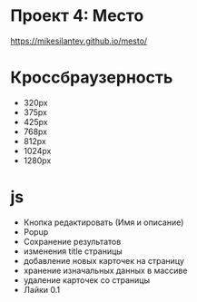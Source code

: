 # Проект 4: Место
https://mikesilantev.github.io/mesto/

# Кроссбраузерность
- 320px
- 375px
- 425px
- 768px
- 812px
- 1024px
- 1280px

# js
- Кнопка редактировать (Имя и описание)
- Popup
- Сохранение результатов
- изменения title страницы
- добавление новых карточек на страницу
- хранение изначальных данных в массиве
- удаление карточек со страницы
- Лайки 0.1
